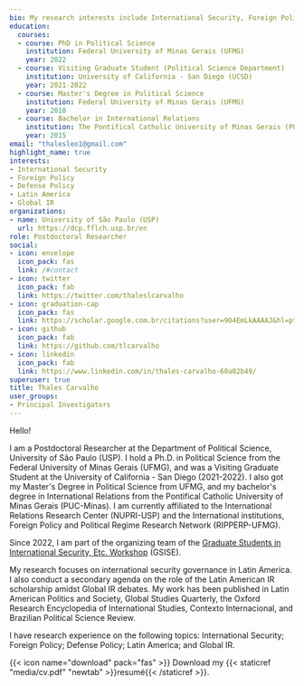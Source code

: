 ```yaml
---
bio: My research interests include International Security, Foreign Policy, Latin America, and Global IR.
education:
  courses:
  - course: PhD in Political Science
    institution: Federal University of Minas Gerais (UFMG)
    year: 2022
  - course: Visiting Graduate Student (Political Science Department)
    institution: University of California - San Diego (UCSD)
    year: 2021-2022
  - course: Master's Degree in Political Science
    institution: Federal University of Minas Gerais (UFMG)
    year: 2018
  - course: Bachelor in International Relations
    institution: The Pontifical Catholic University of Minas Gerais (PUC-MG)
    year: 2015
email: "thalesleo1@gmail.com"
highlight_name: true
interests:
- International Security
- Foreign Policy
- Defense Policy
- Latin America
- Global IR
organizations:
- name: University of São Paulo (USP)
  url: https://dcp.fflch.usp.br/en
role: Postdoctoral Researcher  
social:
- icon: envelope
  icon_pack: fas
  link: /#contact
- icon: twitter
  icon_pack: fab
  link: https://twitter.com/thaleslcarvalho
- icon: graduation-cap
  icon_pack: fas
  link: https://scholar.google.com.br/citations?user=9O4EmLkAAAAJ&hl=pt-BR
- icon: github
  icon_pack: fab
  link: https://github.com/tlcarvalho
- icon: linkedin
  icon_pack: fab
  link: https://www.linkedin.com/in/thales-carvalho-60a02b49/
superuser: true
title: Thales Carvalho
user_groups:
- Principal Investigators
---
```


Hello!  

I am a Postdoctoral Researcher at the Department of Political Science, University of São Paulo (USP). I hold a Ph.D. in Political Science from the Federal University of Minas Gerais (UFMG), and was a Visiting Graduate Student at the University of California - San Diego (2021-2022). I also got my Master's Degree in Political Science from UFMG, and my bachelor's degree in International Relations from the Pontifical Catholic University of Minas Gerais (PUC-Minas). I am currently affiliated to the International Relations Research Center (NUPRI-USP) and the International institutions, Foreign Policy and Political Regime Research Network (RIPPERP-UFMG). 

Since 2022, I am part of the organizing team of the [Graduate Students in International Security, Etc. Workshop](https://wp.nyu.edu/gsise/) (GSISE).  

My research focuses on international security governance in Latin America. I also conduct a secondary agenda on the role of the Latin American IR scholarship amidst Global IR debates. My work has been published in Latin American Politics and Society, Global Studies Quarterly, the Oxford Research Encyclopedia of International Studies, Contexto Internacional, and Brazilian Political Science Review.

I have research experience on the following topics: International Security; Foreign Policy; Defense Policy; Latin America; and Global IR.

{{< icon name="download" pack="fas" >}} Download my {{< staticref "media/cv.pdf" "newtab" >}}resumé{{< /staticref >}}.
